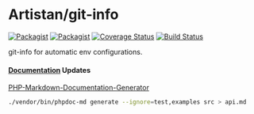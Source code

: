 # Artistan/git-info

[![Packagist](https://img.shields.io/packagist/v/artistan/git-info.svg?maxAge=3600)](https://packagist.org/packages/artistan/git-info)
[![Packagist](https://img.shields.io/packagist/dt/artistan/git-info.svg?maxAge=3600)](https://packagist.org/packages/artistan/git-info)
[![Coverage Status](https://coveralls.io/repos/github/Artistan/git-info/badge.svg?branch=master)](https://coveralls.io/github/Artistan/git-info?branch=master)
[![Build Status](https://travis-ci.org/Artistan/git-info.svg?branch=master)](https://travis-ci.org/Artistan/git-info)


git-info for automatic env configurations.



#### [Documentation](https://github.com/victorjonsson/PHP-Markdown-Documentation-Generator) Updates

[PHP-Markdown-Documentation-Generator](https://github.com/victorjonsson/PHP-Markdown-Documentation-Generator)

```bash
./vendor/bin/phpdoc-md generate --ignore=test,examples src > api.md
```
